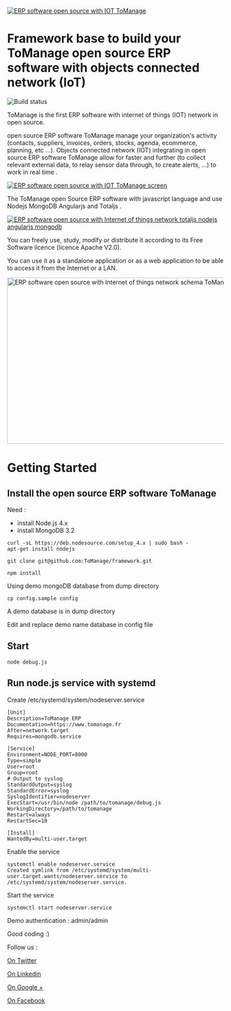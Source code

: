 <a href="https://www.tomanage.fr/?=en" target="_blank">
<img src="https://www.tomanage.fr/images/gestion-de-production-tomanage-logo.png" alt="ERP software open source with IOT ToManage" data-canonical-src="https://www.tomanage.fr/images/gestion-de-production-tomanage-logo.png" style="max-width:100%;">
</a>

# Framework base to build your ToManage open source ERP software with objects connected network (IoT)

![Build status](https://img.shields.io/travis/ToManage/TM-CRM_ERP/develop.svg)

ToManage is the first ERP software with internet of things (IOT) network in open source.

open source ERP software ToManage manage your organization's activity (contacts, suppliers, invoices, orders, stocks, agenda, ecommerce, planning, etc ...).
Objects connected network (IOT) integrating in open source ERP software ToManage allow for faster and further (to collect relevant external data, to relay sensor data through, to create alerts, ...) to work in real time .

<a href="https://www.tomanage.fr" target="_blank">
<img src="https://www.tomanage.fr/images/logiciel-cms-prise-de-commande-en-ligne-to-manage.png" alt="ERP software open source with IOT ToManage screen" data-canonical-src="https://www.tomanage.fr/images/logiciel-cms-prise-de-commande-en-ligne-to-manage.png" style="max-width:100%;">
</a>


The ToManage open Source ERP software with javascript language and use Nodejs MongoDB Angularjs and Totaljs .
<p><a href="https://www.tomanage.fr/logiciel-open-source" target="_blank">
<img src="https://cdn.evbuc.com/eventlogos/188938959/angularnodejstotaljsmongodb-1.jpg" alt="ERP software open source with Internet of things network totaljs nodejs angularjs mongodb" data-canonical-src="https://www.tomanage.fr/logiciel-open-source" style="max-width:100%;">
</a></p>

You can freely use, study, modify or distribute it according to its Free Software licence (licence Apache V2.0).

You can use it as a standalone application or as a web application to be able to access it from the Internet or a LAN.

<a href="https://www.tomanage.fr" target="_blank">
<img src="https://www.tomanage.fr/images/logiciel-ERP-open-source-schema-internet-des-objets-IOT.jpg" alt="ERP software open source with Internet of things network schema ToManage" data-canonical-src="https://www.tomanage.fr/images/logiciel-ERP-open-source-schema-internet-des-objets-IOT.jpg" width="673" height="386">
</a>




# Getting Started

## Install the open source ERP software ToManage

Need :
 - install Node.js 4.x
 - install MongoDB 3.2

```shell
curl -sL https://deb.nodesource.com/setup_4.x | sudo bash -
apt-get install nodejs
```

```shell
git clone git@github.com:ToManage/framework.git
```

```shell
npm install
```

Using demo mongoDB database from dump directory

```shell
cp config.sample config
```

A demo database is in dump directory

Edit and replace demo name database in config file

## Start

```shell
node debug.js
```

## Run node.js service with systemd

Create /etc/systemd/system/nodeserver.service

```shell
[Unit]
Description=ToManage ERP
Documentation=https://www.tomanage.fr
After=network.target
Requires=mongodb.service

[Service]
Environment=NODE_PORT=8000
Type=simple
User=root
Group=root
# Output to syslog
StandardOutput=syslog
StandardError=syslog
SyslogIdentifier=nodeserver
ExecStart=/usr/bin/node /path/to/tomanage/debug.js
WorkingDirectory=/path/to/tomanage
Restart=always
RestartSec=10

[Install]
WantedBy=multi-user.target
```
Enable the service

```shell
systemctl enable nodeserver.service
Created symlink from /etc/systemd/system/multi-user.target.wants/nodeserver.service to /etc/systemd/system/nodeserver.service.
```
Start the service

```shell
systemctl start nodeserver.service
```

Demo authentication : admin/admin

Good coding :)


Follow us :
<p><a href="https://twitter.com/ToManage_js" target="_blank">On Twitter</a></p>
<p><a href="https://www.linkedin.com/company/6648031" target="_blank">On Linkedin</a></p>
<p><a href="https://plus.google.com/u/0/115392823150899643360" target="_blank">On Google +</a></p>
<p><a href="https://www.facebook.com/ToManage.erp/" target="_blank">On Facebook</a></p>
